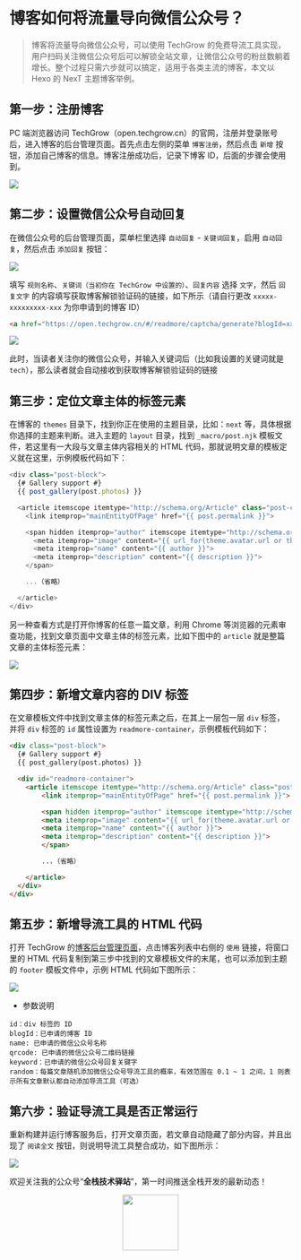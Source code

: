 # 博客如何将流量导向微信公众号？

> 博客将流量导向微信公众号，可以使用 TechGrow 的免费导流工具实现，用户扫码关注微信公众号后可以解锁全站文章，让微信公众号的粉丝数躺着增长。整个过程只需六步就可以搞定，适用于各类主流的博客，本文以 Hexo 的 NexT 主题博客举例。

## 第一步：注册博客

PC 端浏览器访问 TechGrow（open.techgrow.cn）的官网，注册并登录账号后，进入博客的后台管理页面。首先点击左侧的菜单 `博客注册`，然后点击 `新增` 按钮，添加自己博客的信息。博客注册成功后，记录下博客 ID，后面的步骤会使用到。

![](https://www.techgrow.cn/uploads/2022/02/28/717e14eb59dd44dea62d6a0b7549abfd.png)

## 第二步：设置微信公众号自动回复

在微信公众号的后台管理页面，菜单栏里选择 `自动回复` - `关键词回复`，启用 `自动回复`，然后点击 `添加回复` 按钮：

![](https://www.techgrow.cn/uploads/2022/02/28/em64p7w8wlqtt0rsjop0jjeywx29m25w.png)

填写 `规则名称`、`关键词（当初你在 TechGrow 中设置的）`、`回复内容` 选择 `文字`，然后 `回复文字` 的内容填写获取博客解锁验证码的链接，如下所示（请自行更改 `xxxxx-xxxxxxxxx-xxx` 为你申请到的博客 ID）

``` html
<a href="https://open.techgrow.cn/#/readmore/captcha/generate?blogId=xxxxx-xxxxxxxxx-xxx">点击链接，获取博客解锁验证码</a>
```

![](https://www.techgrow.cn/uploads/2022/02/28/yd89wbdji196ixtwzgzamw37fbein1ia.png)

此时，当读者关注你的微信公众号，并输入关键词后（比如我设置的关键词就是 `tech`），那么读者就会自动接收到获取博客解锁验证码的链接

## 第三步：定位文章主体的标签元素

在博客的 `themes` 目录下，找到你正在使用的主题目录，比如：`next` 等，具体根据你选择的主题来判断。进入主题的 `layout` 目录，找到 `_macro/post.njk` 模板文件，若这里有一大段与文章主体内容相关的 HTML 代码，那就说明文章的模板定义就在这里，示例模板代码如下：

``` js
<div class="post-block">
  {# Gallery support #}
  {{ post_gallery(post.photos) }}

  <article itemscope itemtype="http://schema.org/Article" class="post-content" lang="{{ post.lang }}">
    <link itemprop="mainEntityOfPage" href="{{ post.permalink }}">

    <span hidden itemprop="author" itemscope itemtype="http://schema.org/Person">
      <meta itemprop="image" content="{{ url_for(theme.avatar.url or theme.images + '/avatar.gif') }}">
      <meta itemprop="name" content="{{ author }}">
      <meta itemprop="description" content="{{ description }}">
    </span>

    ...（省略）

  </article>
</div>
```

另一种查看方式是打开你博客的任意一篇文章，利用 Chrome 等浏览器的元素审查功能，找到文章页面中文章主体的标签元素，比如下图中的 `article` 就是整篇文章的主体标签元素：

![](https://www.techgrow.cn/uploads/2022/02/28/5562a8e4868843e0868a4bdfd67c530e.png)

## 第四步：新增文章内容的 DIV 标签

在文章模板文件中找到文章主体的标签元素之后，在其上一层包一层 `div` 标签，并将 `div` 标签的 `id` 属性设置为 `readmore-container`，示例模板代码如下：

``` html
<div class="post-block">
  {# Gallery support #}
  {{ post_gallery(post.photos) }}

  <div id="readmore-container">
    <article itemscope itemtype="http://schema.org/Article" class="post-content" lang="{{ post.lang }}">
        <link itemprop="mainEntityOfPage" href="{{ post.permalink }}">

        <span hidden itemprop="author" itemscope itemtype="http://schema.org/Person">
        <meta itemprop="image" content="{{ url_for(theme.avatar.url or theme.images + '/avatar.gif') }}">
        <meta itemprop="name" content="{{ author }}">
        <meta itemprop="description" content="{{ description }}">
        </span>

        ...（省略）

    </article>
  </div>
</div>
```

## 第五步：新增导流工具的 HTML 代码

打开 TechGrow 的[博客后台管理页面](https://open.techgrow.cn/#/readmore/website/register)，点击博客列表中右侧的 `使用` 链接，将窗口里的 HTML 代码复制到第三步中找到的文章模板文件的末尾，也可以添加到主题的 `footer` 模板文件中，示例 HTML 代码如下图所示：

![](https://www.techgrow.cn/uploads/2022/02/28/ad963a38752743169e8f351983cc6cc1.png)

- 参数说明

```
id：div 标签的 ID
blogId：已申请的博客 ID
name: 已申请的微信公众号名称
qrcode: 已申请的微信公众号二维码链接
keyword：已申请的微信公众号回复关键字
random：每篇文章随机添加微信公众号导流工具的概率，有效范围在 0.1 ~ 1 之间，1 则表示所有文章默认都自动添加导流工具（可选）
```

## 第六步：验证导流工具是否正常运行

重新构建并运行博客服务后，打开文章页面，若文章自动隐藏了部分内容，并且出现了 `阅读全文` 按钮，则说明导流工具整合成功，如下图所示：

![](https://www.techgrow.cn/uploads/2022/02/28/3f53ab36dfa84fb99a6508ae46e5373a.png)


欢迎关注我的公众号“**全栈技术驿站**”，第一时间推送全栈开发的最新动态！

<center>
    <img src="https://www.techgrow.cn/img/wx_mp_qr.png" style="width: 100px;">
</center>
